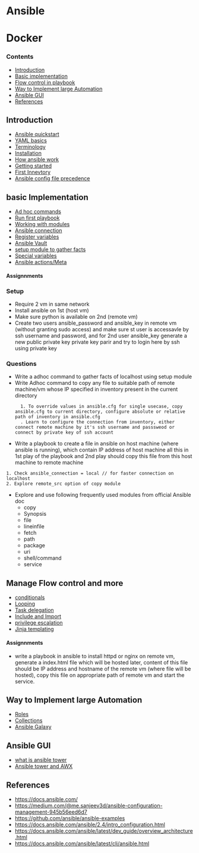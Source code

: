 # Ansible
# Docker

### Contents
- [Introduction](#introduction)
- [Basic implementation](#basic-implementation)
- [Flow control in playbook](#flow-control-in-playbook)
- [Way to Implement large Automation](#way-to-implement-large-automation)
- [Ansible GUI ](#ansible-gui )
- [References](#references)


## Introduction
-  [Ansible quickstart](https://docs.ansible.com/ansible/devel/user_guide/quickstart.html)
-  [YAML basics](https://www.tutorialspoint.com/ansible/ansible_yaml_basics.htm)
-  [Terminology](https://docs.ansible.com/ansible/devel/user_guide/basic_concepts.html)
-  [Installation](https://docs.ansible.com/ansible/latest/installation_guide/index.html)
-  [How ansible work](https://www.ansible.com/overview/how-ansible-works#:~:text=EFFICIENT%20ARCHITECTURE,and%20removes%20them%20when%20finished.)
-  [Getting started](https://docs.ansible.com/ansible/devel/user_guide/basic_concepts.html)
-  [First Innevtory](https://docs.ansible.com/ansible/devel/user_guide/intro_inventory.html)
-  [Ansible config file precedence](https://docs.ansible.com/ansible/latest/reference_appendices/config.html)


## basic Implementation 

-  [Ad hoc commands](https://www.tutorialspoint.com/ansible/ansible_ad_hoc_commands.htm#:~:text=Ad%20hoc%20commands%20are%20commands,usr%2Fbin%2Fansible'.)
-  [Run first playbook](https://docs.ansible.com/ansible/latest/network/getting_started/first_playbook.html)
-  [Working with modules](https://docs.ansible.com/ansible/latest/user_guide/modules.html)
-  [Ansible connection](https://docs.ansible.com/ansible/latest/user_guide/connection_details.html)
-  [Register variables](https://www.linuxtopic.com/2019/02/ansible-registrar-variables.html)
-  [Ansible Vault](https://docs.ansible.com/ansible/latest/user_guide/vault.html)
-  [setup module to gather facts](https://docs.ansible.com/ansible/latest/modules/setup_module.html)
-  [Special variables](https://docs.ansible.com/ansible/latest/reference_appendices/special_variables.html)
-  [Ansible actions/Meta](https://docs.ansible.com/ansible/latest/modules/meta_module.html)


#### Assignnments
### Setup
- Require 2 vm in same network
- Install ansible on 1st (host vm)
- Make sure python is available on 2nd (remote vm)
- Create two users ansible_password and ansible_key in remote vm (without granting sudo access) and make sure st user is accessavle by ssh username and password, and for 2nd user ansible_key generate a new public private key private key parir and try to login here by ssh using private key 
### Questions
- Write a adhoc command to gather facts of localhost using setup module
- Write Adhoc command to copy any file to suitable path of remote machine/vm whose IP specified in inventory present in the current directory 
  ```
    1. To override values in ansible.cfg for single usecase, copy ansible.cfg to current directory, configure absolute or relative path of inventory in ansible.cfg
    . Learn to configure the connection from inventory, either connect remote machine by it's ssh username and passsweod or connect by private key of ssh account
  ```  
- Write a playbook to create a file in ansible on host machine (where ansible is running), which contain IP address of host machine all this in 1st play of the playbook and 2nd play should copy this file from this host machine to remote machine
```
1. Check ansible_connection = local // for faster connection on localhost
2. Explore remote_src option of copy module
```
- Explore and use following frequently used modules from official Ansible doc
  - copy
  - Synopsis
  - file
  - lineinfile
  - fetch
  - path
  - package
  - uri
  - shell/command
  - service

## Manage Flow control and more
-  [conditionals](https://docs.ansible.com/ansible/latest/user_guide/playbooks_conditionals.html) 
-  [Looping](https://docs.ansible.com/ansible/latest/user_guide/playbooks_loops.html)
-  [Task delegation](https://docs.ansible.com/ansible/latest/user_guide/playbooks_delegation.html)
-  [Include and Import](https://docs.ansible.com/ansible/latest/modules/include_module.html)
-  [privilege escalation](https://docs.ansible.com/ansible/latest/user_guide/become.html#using-become)
-  [Jinja templating](https://docs.ansible.com/ansible-container/container_yml/template.html)
#### Assignnments
- write a playbook in ansible to install httpd or nginx on remote vm, generate a index.html file which will be hosted later, content of this file should be IP address and hostname of the remote vm (where file will be hosted), copy this file on appropriate path of remote vm and start the service.


## Way to Implement large Automation
- [Roles](https://docs.ansible.com/ansible/latest/user_guide/playbooks_reuse_roles.html)
- [Collections](https://docs.ansible.com/ansible/latest/user_guide/collections_using.html)
- [Ansible Galaxy](https://docs.ansible.com/ansible/latest/galaxy/user_guide.html)

## Ansible GUI 
- [what is ansible tower](https://www.ansible.com/products/tower)
- [Ansible tower and AWX](https://www.redhat.com/en/resources/awx-and-ansible-tower-datasheet)


## References
- https://docs.ansible.com/
- https://medium.com/@me.sanjeev3d/ansible-configuration-management-945b56eed6d7
- https://github.com/ansible/ansible-examples
- https://docs.ansible.com/ansible/2.4/intro_configuration.html
- https://docs.ansible.com/ansible/latest/dev_guide/overview_architecture.html
- https://docs.ansible.com/ansible/latest/cli/ansible.html


